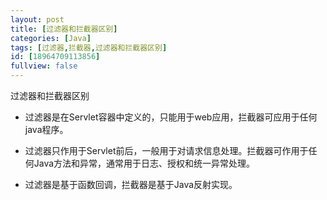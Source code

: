 ```yaml
---
layout: post
title: [过滤器和拦截器区别]
categories: [Java]
tags: [过滤器,拦截器,过滤器和拦截器区别]
id: [18964709113856]
fullview: false
---
```

过滤器和拦截器区别

* 过滤器是在Servlet容器中定义的，只能用于web应用，拦截器可应用于任何java程序。

* 过滤器只作用于Servlet前后，一般用于对请求信息处理。拦截器可作用于任何Java方法和异常，通常用于日志、授权和统一异常处理。

* 过滤器是基于函数回调，拦截器是基于Java反射实现。



